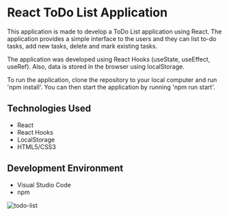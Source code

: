 # React ToDo List Application

This application is made to develop a ToDo List application using React. The application provides a simple interface to the users and they can list to-do tasks, add new tasks, delete and mark existing tasks.

The application was developed using React Hooks (useState, useEffect, useRef). Also, data is stored in the browser using localStorage.

To run the application, clone the repository to your local computer and run 'npm install'. You can then start the application by running 'npm run start'.

## Technologies Used

- React
- React Hooks
- LocalStorage
- HTML5/CSS3

## Development Environment

- Visual Studio Code
- npm

![todo-list](https://user-images.githubusercontent.com/92126235/234949985-dc53558d-abe8-473d-9d7f-b9705765a897.png)
